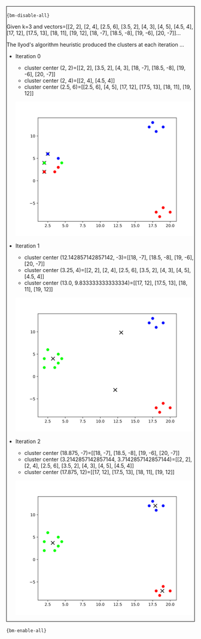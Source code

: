 <div style="border:1px solid black;">

`{bm-disable-all}`

Given k=3 and vectors=[[2, 2], [2, 4], [2.5, 6], [3.5, 2], [4, 3], [4, 5], [4.5, 4], [17, 12], [17.5, 13], [18, 11], [19, 12], [18, -7], [18.5, -8], [19, -6], [20, -7]]...

The llyod's algorithm heuristic produced the clusters at each iteration ...

 * Iteration 0

    * cluster center (2, 2)=[[2, 2], [3.5, 2], [4, 3], [18, -7], [18.5, -8], [19, -6], [20, -7]]
    * cluster center (2, 4)=[[2, 4], [4.5, 4]]
    * cluster center (2.5, 6)=[[2.5, 6], [4, 5], [17, 12], [17.5, 13], [18, 11], [19, 12]]

   ![k-centers 2D plot](ch8_784c1e3ba1125a476a6bf2caadfaa543_plot0.svg)

 * Iteration 1

    * cluster center (12.142857142857142, -3)=[[18, -7], [18.5, -8], [19, -6], [20, -7]]
    * cluster center (3.25, 4)=[[2, 2], [2, 4], [2.5, 6], [3.5, 2], [4, 3], [4, 5], [4.5, 4]]
    * cluster center (13.0, 9.833333333333334)=[[17, 12], [17.5, 13], [18, 11], [19, 12]]

   ![k-centers 2D plot](ch8_784c1e3ba1125a476a6bf2caadfaa543_plot1.svg)

 * Iteration 2

    * cluster center (18.875, -7)=[[18, -7], [18.5, -8], [19, -6], [20, -7]]
    * cluster center (3.2142857142857144, 3.7142857142857144)=[[2, 2], [2, 4], [2.5, 6], [3.5, 2], [4, 3], [4, 5], [4.5, 4]]
    * cluster center (17.875, 12)=[[17, 12], [17.5, 13], [18, 11], [19, 12]]

   ![k-centers 2D plot](ch8_784c1e3ba1125a476a6bf2caadfaa543_plot2.svg)

</div>

`{bm-enable-all}`

